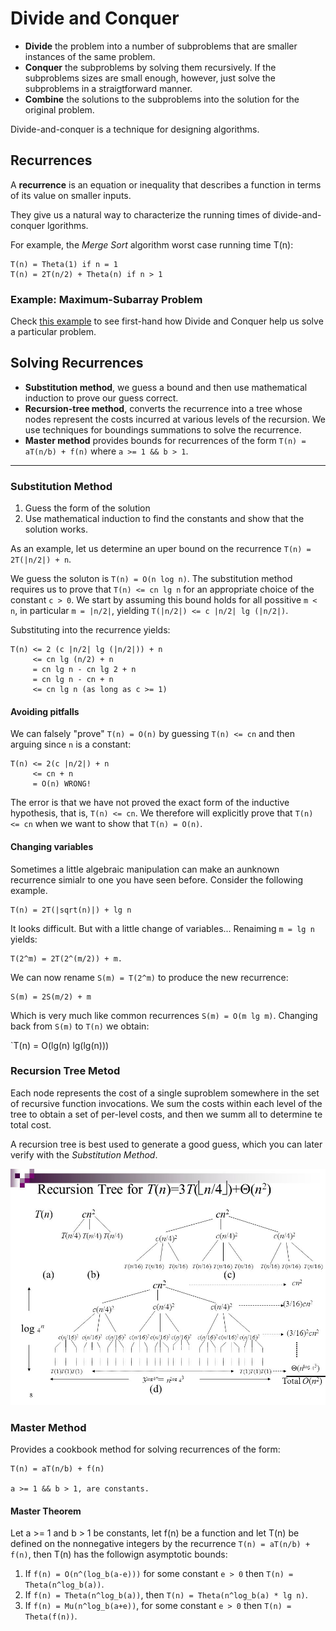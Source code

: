# Divide and Conquer

* __Divide__ the problem into a number of subproblems that are smaller instances of the same problem.
* __Conquer__ the subproblems by solving them recursively. If the subproblems sizes are small enough, however, just solve the subproblems in a straigtforward manner.
* __Combine__ the solutions to the subproblems into the solution for the original problem.

Divide-and-conquer is a technique for designing algorithms.

## Recurrences

A __recurrence__ is an equation or inequality that describes a function in terms of its value on smaller inputs.

They give us a natural way to characterize the running times of divide-and-conquer lgorithms.

For example, the _Merge Sort_ algorithm worst case running time T(n):

```
T(n) = Theta(1) if n = 1
T(n) = 2T(n/2) + Theta(n) if n > 1
```

### Example: Maximum-Subarray Problem

Check [this example](./maximum-subarray) to see first-hand how Divide and Conquer help us solve a particular problem.

## Solving Recurrences

* __Substitution method__, we guess a bound and then use mathematical induction to prove our guess correct.
* __Recursion-tree method__, converts the recurrence into a tree whose nodes represent the costs incurred at various levels of the recursion. We use techniques for boundings summations to solve the recurrence.
* __Master method__ provides bounds for recurrences of the form `T(n) = aT(n/b) + f(n)` where `a >= 1 && b > 1`.

---

### Substitution Method

1. Guess the form of the solution
2. Use mathematical induction to find the constants and show that the solution works.

As an example, let us determine an uper bound on the recurrence `T(n) = 2T(|n/2|) + n`.

We guess the soluton is `T(n) = O(n log n)`. The substitution method requires us to prove that `T(n) <= cn lg n` for an appropriate choice of the constant `c > 0`. We start by assuming this bound holds for all possitive `m < n`, in particular `m = |n/2|`, yielding `T(|n/2|) <= c |n/2| lg (|n/2|)`.

Substituting into the recurrence yields:

```
T(n) <= 2 (c |n/2| lg (|n/2|)) + n
	 <= cn lg (n/2) + n
	 = cn lg n - cn lg 2 + n
	 = cn lg n - cn + n
	 <= cn lg n (as long as c >= 1)
```

#### Avoiding pitfalls

We can falsely "prove" `T(n) = O(n)` by guessing `T(n) <= cn` and then arguing since `n` is a constant:

```
T(n) <= 2(c |n/2|) + n
	 <= cn + n
	 = O(n) WRONG!
```

The error is that we have not proved the exact form of the inductive hypothesis, that is, `T(n) <= cn`. We therefore will explicitly prove that `T(n) <= cn` when we want to show that `T(n) = O(n)`.

#### Changing variables

Sometimes a little algebraic manipulation can make an aunknown recurrence simialr to one you have seen before. Consider the following example.

```
T(n) = 2T(|sqrt(n)|) + lg n
```

It looks difficult. But with a little change of variables... Renaiming `m = lg n` yields:

```
T(2^m) = 2T(2^(m/2)) + m.
```

We can now rename `S(m) = T(2^m)` to produce the new recurrence:

```
S(m) = 2S(m/2) + m
```

Which is very much like common recurrences `S(m) = O(m lg m)`. Changing back from `S(m)` to `T(n)` we obtain:

`T(n) = O(lg(n) lg(lg(n)))

### Recursion Tree Metod

Each node represents the cost of a single suproblem somewhere in the set of recursive function invocations. We sum the costs within each level of the tree to obtain a set of per-level costs, and then we summ all to determine te total cost.

A recursion tree is best used to generate a good guess, which you can later verify with the _Substitution Method_.

![recursion tree](./recursiontree.jpg)

### Master Method

Provides a cookbook method for solving recurrences of the form:

```
T(n) = aT(n/b) + f(n)

a >= 1 && b > 1, are constants.
```

#### Master Theorem

Let a >= 1 and b > 1 be constants, let f(n) be a function and let T(n) be defined on the nonnegative integers by the recurrence `T(n) = aT(n/b) + f(n)`, then T(n) has the followign asymptotic bounds:

1. If `f(n) = O(n^(log_b(a-e)))` for some constant `e > 0` then `T(n) = Theta(n^log_b(a))`.
2. If `f(n) = Theta(n^log_b(a))`, then `T(n) = Theta(n^log_b(a) * lg n)`.
3. If `f(n) = Mu(n^log_b(a+e))`, for some constant `e > 0` then `T(n) = Theta(f(n))`.
